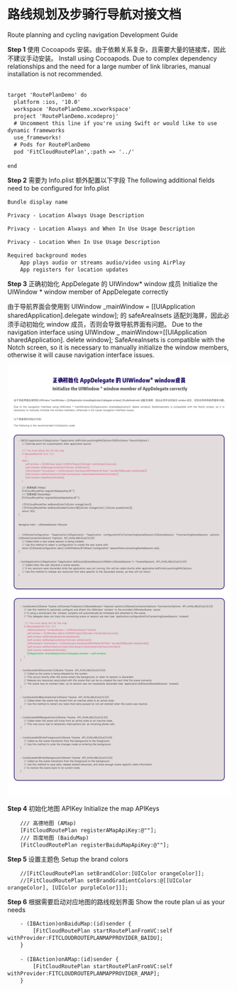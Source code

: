 # 路线规划及步骑行导航对接文档

Route planning and cycling navigation Development Guide

**Step 1**
使用 Cocoapods 安装。由于依赖关系复杂，且需要大量的链接库，因此不建议手动安装。
Install using Cocoapods. Due to complex dependency relationships and the need for a large number of link libraries, manual installation is not recommended.

```objc

target 'RoutePlanDemo' do
  platform :ios, '10.0'
  workspace 'RoutePlanDemo.xcworkspace'
  project 'RoutePlanDemo.xcodeproj'
  # Uncomment this line if you're using Swift or would like to use dynamic frameworks
  use_frameworks!
  # Pods for RoutePlanDemo
  pod 'FitCloudRoutePlan',:path => '../'

end

```

**Step 2**
需要为 Info.plist 额外配置以下字段
The following additional fields need to be configured for Info.plist

```
Bundle display name
```

```
Privacy - Location Always Usage Description
```

```
Privacy - Location Always and When In Use Usage Description
```

```
Privacy - Location When In Use Usage Description
```

```
Required background modes
    App plays audio or streams audio/video using AirPlay
    App registers for location updates
```

**Step 3**
正确初始化 AppDelegate 的 UIWindow* window 成员
Initialize the UIWindow * window member of AppDelegate correctly

由于导航界面会使用到 UIWindow _mainWindow = [[UIApplication sharedApplication].delegate window]; 的 safeAreaInsets 适配刘海屏，因此必须手动初始化 window 成员，否则会导致导航界面有问题。
Due to the navigation interface using UIWindow _ mainWindow=[[UIApplication sharedApplication]. delete window]; SafeAreaInsets is compatible with the Notch screen, so it is necessary to manually initialize the window members, otherwise it will cause navigation interface issues.

![初始化UIWindow](media/window_init.png)

**Step 4**
初始化地图 APIKey
Initialize the map APIKeys

```
    /// 高德地图 (AMap)
    [FitCloudRoutePlan registerAMapApiKey:@""];
    /// 百度地图 (BaiduMap)
    [FitCloudRoutePlan registerBaiduMapApiKey:@""];
```

**Step 5**
设置主题色
Setup the brand colors

```
    //[FitCloudRoutePlan setBrandColor:[UIColor orangeColor]];
    //[FitCloudRoutePlan setBrandGradientColors:@[[UIColor orangeColor], [UIColor purpleColor]]];
```

**Step 6**
根据需要启动对应地图的路线规划界面
Show the route plan ui as your needs

```
    - (IBAction)onBaiduMap:(id)sender {
        [FitCloudRoutePlan startRoutePlanFromVC:self withProvider:FITCLOUDROUTEPLANMAPPROVIDER_BAIDU];
    }

    - (IBAction)onAMap:(id)sender {
        [FitCloudRoutePlan startRoutePlanFromVC:self withProvider:FITCLOUDROUTEPLANMAPPROVIDER_AMAP];
    }
```

